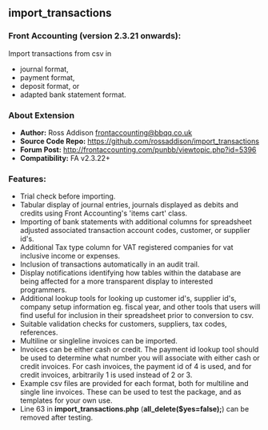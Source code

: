 ## import_transactions

### Front Accounting (version 2.3.21 onwards): 
Import transactions from csv in 
* journal format, 
* payment format, 
* deposit format, or 
* adapted bank statement format.

### About Extension
* **Author:** Ross Addison <frontaccounting@bbqq.co.uk>
* **Source Code Repo:** https://github.com/rossaddison/import_transactions
* **Forum Post:** http://frontaccounting.com/punbb/viewtopic.php?id=5396
* **Compatibility:** FA v2.3.22+

### Features: 
* Trial check before importing. 
* Tabular display of journal entries, journals displayed as debits and credits using Front Accounting's 'items cart' class. 
* Importing of bank statements with additional columns for spreadsheet adjusted associated transaction account codes, customer, or supplier id's. 
* Additional Tax type column for VAT registered companies for vat inclusive income or expenses. 
* Inclusion of transactions automatically in an audit trail. 
* Display notifications identifying how tables within the database are being affected for a more transparent display to interested programmers. 
* Additional lookup tools for looking up customer id's, supplier id's, company setup information eg. fiscal year, and other tools that users will find useful for inclusion in their spreadsheet prior to conversion to csv. 
* Suitable validation checks for customers, suppliers, tax codes, references. 
* Multiline or singleline invoices can be imported. 
* Invoices can be either cash or credit. The payment id lookup tool should be used to determine what number you will associate with either cash or credit invoices.  For cash invoices, the payment id of 4 is used, and for credit invoices, arbitrarily 1 is used instead of 2 or 3.
* Example csv files are provided for each format, both for multiline and single line invoices. These can be used to test the package, and as templates for your own use.
* Line 63 in **import_transactions.php** (**all_delete($yes=false);**) can be removed after testing.
	